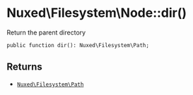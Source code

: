 # Nuxed\\Filesystem\\Node::dir()




Return the parent directory




``` Hack
public function dir(): Nuxed\Filesystem\Path;
```




## Returns




+ [` Nuxed\Filesystem\Path `](<class.Nuxed.Filesystem.Path.md>)